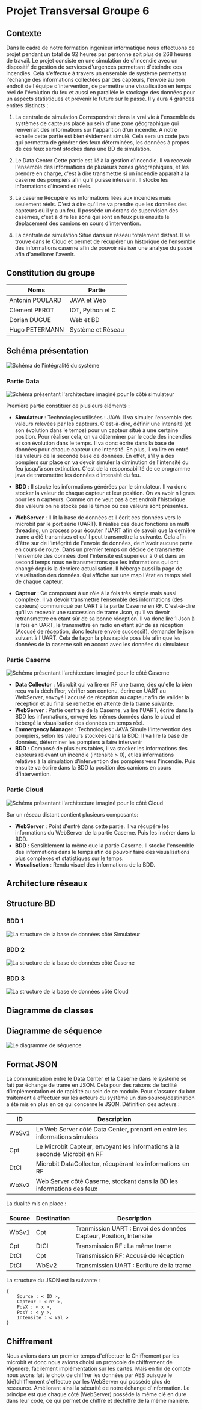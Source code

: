 ﻿


# Projet Transversal Groupe 6
## Contexte

Dans le cadre de notre formation ingénieur informatique nous effectuons ce projet pendant un total de 92 heures par personne soit plus de 268 heures de travail.
Le projet consiste en une simulation de d'incendie avec un dispositif de gestion de services d'urgences permettant d'éteindre ces incendies. Cela s'effectue à travers un ensemble de système permettant l'échange des informations collectées par des capteurs, l'envoie au bon endroit de l'équipe d'intervention, de permettre une visualisation en temps réel de l'évolution du feu et aussi en parallèle le stockage des données pour un aspects statistiques et prévenir le future sur le passé.
Il y aura 4 grandes entités distincts : 

 1. La centrale de simulation 
Correspondrait dans la vrai vie à l'ensemble du systèmes de capteurs placé au sein d'une zone géographique qui renverrait des informations sur l'apparition d'un incendie. A notre échelle cette partie est bien évidement simulé. Cela sera un code java qui permettra de générer des feux déterminées, les données à propos de ces feux seront stockés dans une BD de simulation.

 2. Le Data Center
Cette partie est lié à la gestion d'incendie. Il va recevoir l'ensemble des informations de plusieurs zones géographiques, et les prendre en charge, c'est à dire transmettre si un incendie apparaît à la caserne des pompiers afin qu'il puisse intervenir. Il stocke les informations d'incendies réels. 

3. La caserne 
Récupère les informations liées aux incendies mais seulement réels. C'est à dire qu'il ne va prendre que les données des capteurs où il y a un feu. Il possède un écrans de supervision des casernes, c'est à dire les zone qui sont en feux puis ensuite le déplacement des camions en cours d'intervention. 


 4. La centrale de simulation
Situé dans un réseau totalement distant. Il se trouve dans le Cloud et permet de récupérer un historique de l'ensemble des informations caserne afin de pouvoir réaliser une analyse du passé afin d'améliorer l'avenir. 

 

## Constitution du groupe

| Noms | Partie |
|--|--|
| Antonin POULARD | JAVA et Web |
| Clément PEROT | IOT, Python et C |
| Dorian DUGUE | Web et BD |
| Hugo PETERMANN | Système et Réseau |


## Schéma présentation
![Schéma de l'intégralité du système](Reference/Images/SchemaAll.png)

### Partie Data
![Schéma présentant l'architecture imaginé pour le côté simulateur](Reference/Images/SchemaData.PNG)

Première partie constituer de plusieurs éléments :

 - **Simulateur** : 
Technologies utilisées : JAVA.
Il va simuler l'ensemble des valeurs relevées par les capteurs. C'est-à-dire, définir une intensité (et son évolution dans le temps) pour un capteur situé à une certaine position.
Pour réaliser cela, on va déterminer par le code des incendies et son évolution dans le temps. Il va donc écrire dans la base de données pour chaque capteur une intensité.
En plus, il va lire en entré les valeurs de la seconde base de données. En effet, s'il y a des pompiers sur place on va devoir simuler la diminution de l'intensité du feu jusqu'à son extinction. C'est de la responsabilité de ce programme java de transmettre les données d'intensité du feu.

 - **BDD** :
Il stocke les informations générées par le simulateur. Il va donc stocker la valeur de chaque capteur et leur position. On va avoir n lignes pour les n capteurs. Comme on ne veut pas à cet endroit l'historique des valeurs on ne stocke pas le temps où ces valeurs sont présentes.
 - **WebServer** :
Il lit la base de données et il écrit ces données vers le microbit par le port série (UART). Il réalise ces deux fonctions en multi threading, un process pour écouter l'UART afin de savoir que la dernière trame a été transmises et qu'il peut transmettre la suivante. Cela afin d'être sur de l'intégrité de l'envoie de données, de n'avoir aucune perte en cours de route. Dans un premier temps on décide de transmettre l'ensemble des données dont l'intensité est supérieur à 0 et dans un second temps nous ne transmettrons que les informations qui ont changé depuis la dernière actualisation.
Il héberge aussi la page de visualisation des données. Qui affiche sur une map l'état en temps réel de chaque capteur.
 - **Capteur** :
Ce composant à un rôle à la fois très simple mais aussi complexe. Il va devoir transmettre l’ensemble des informations (des capteurs) communiqué par UART à la partie Caserne en RF. C'est-à-dire qu'il va recevoir une succession de trame Json, qu'il va devoir retransmettre en étant sûr de sa bonne réception. Il va donc lire 1 Json à la fois en UART, le transmettre en radio en étant sûr de sa réception (Accusé de réception, donc lecture envoie successif), demander le json suivant à l'UART. Cela de façon la plus rapide possible afin que les données de la caserne soit en accord avec les données du simulateur. 

### Partie Caserne
![Schéma présentant l'architecture imaginé pour le côté Caserne](Reference/Images/SchemaCaserne.PNG)
- **Data Collector** : 
Microbit qui va lire en RF une trame, dès qu'elle la bien reçu va la déchiffrer, vérifier son contenu, écrire en UART au WebServer, envoyé l'accusé de réception au capteur afin de valider la réception et au final se remettre en attente de la trame suivante.
 - **WebServer** :
Partie centrale de la Caserne, va lire l'UART, écrire dans la BDD les informations, envoyé les mêmes données dans le cloud et hébergé la visualisation des données en temps réel.
 - **Emmergency Manager** :
Technologies : JAVA
Simule l'intervention des pompiers, selon les valeurs stockées dans la BDD. Il va lire la base de données, déterminer les pompiers à faire intervenir 
 - **BDD** :
Composé de plusieurs tables, il va stocker les informations des capteurs relevant un incendie (intensité > 0), et les informations relatives à la simulation d'intervention des pompiers vers l'incendie. Puis ensuite va écrire dans la BDD la position des camions en cours d'intervention.



### Partie Cloud

![Schéma présentant l'architecture imaginé pour le côté Cloud](Reference/Images/SchemaCloud.PNG)

Sur un réseau distant contient plusieurs composants:
 - **WebServer** :
Point d'entré dans cette partie. Il va récupéré les informations du WebServer de la partie Caserne. Puis les insérer dans la BDD. 
 -  **BDD** :
Sensiblement la même que la partie Caserne. Il stocke l'ensemble des informations dans le temps afin de pouvoir faire des visualisations plus complexes et statistiques sur le temps. 
 -  **Visualisation** :
Rendu visuel des informations de la BDD.

## Architecture réseaux


## Structure BD
### BDD 1
![La structure de la base de données côté Simulateur](Reference/Images/DatabaseSchema_BD2.png)

### BDD 2
![La structure de la base de données côté Caserne](Reference/Images/DatabaseSchemaEmergency.png)

### BDD 3
![La structure de la base de données côté Cloud](Reference/Images/DatabaseSchemaEmergency.png)


## Diagramme de classes


## Diagramme de séquence
![Le diagramme de séquence](Reference%5CImages%5CDiagSequence.png)

## Format JSON
La communication entre le Data Center et la Caserne dans le système se fait par échange de trame en JSON. Cela pour des raisons de facilité d’implémentation et de rapidité au sein de ce module. 
Pour s'assurer du bon traitement à effectuer sur les acteurs du système un duo source/destination a été mis en plus en ce qui concerne le JSON.
Définition des acteurs :

| ID| Description|
|--|--|
| WbSv1 | Le Web Server côté Data Center, prenant en entré les informations simulées |
| Cpt | Le Microbit Capteur, envoyant les informations à la seconde Microbit en RF |
| DtCl | Microbit DataCollector, récupérant les informations en RF |
| WbSv2 | Web Server côté Caserne, stockant dans la BD les informations des feux |

La dualité mis en place :

| Source | Destination| Description |
|--|--|--|
| WbSv1 | Cpt  | Tranmission UART : Envoi des données Capteur, Position, Intensité |
| Cpt | DtCl  | Transmission RF : La même trame |
| DtCl | Cpt | Transmission RF: Accusé de réception |
| DtCl | WbSv2  | Transmission UART : Ecriture de la trame |

La structure du JSON est la suivante :

    {
	    Source : < ID >,
	    Capteur : < n° >,
	    PosX : < x >,
	    PosY : < y >,
	    Intensite : < Val >
	}

## Chiffrement 
Nous avions dans un premier temps d'effectuer le Chiffrement par les microbit et donc nous avions choisi un protocole de chiffrement de Vigenère, facilement implémentation sur les cartes. Mais en fin de compte nous avons fait le choix de chiffrer les données par AES puisque le (dé)chiffrement s'effectue par les WebServer qui possède plus de ressource. Améliorant ainsi la sécurité de notre échange d'information.
Le principe est que chaque côté (WebServer) possède la même clé en dure dans leur code, ce qui permet de chiffré et déchiffré de la même manière.



